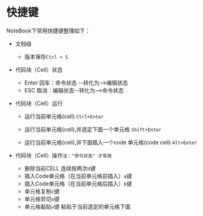 # 快捷键

NoteBook下常用快捷键整理如下：

* 文档级
  * 版本保存`Ctrl + S`

* 代码块（Cell）状态

  * Enter 回车：命令状态 --转化为--&gt;编辑状态
  * ESC   取消：编辑状态--转化为--&gt;命令状态

* 代码块（Cell）运行

  * 运行当前单元格\(cell\) `Ctrl+Enter`

  * 运行当前单元格\(cell\),并选定下面一个单元格 `Shift+Enter`
  * 运行当前单元格\(cell\),并下面插入一个code 单元格\(code cell\) `Alt+Enter`

* 代码块（Cell）操作`注："命令状态" 才有效`
  * 删除当前CELL 连续按两次`d`键
  * 插入Code单元格（在当前单元格前插入）`a`键
  * 插入Code单元格（在当前单元格后插入）`b`键
  * 单元格复制`c`键
  * 单元格剪切`x`键
  * 单元格黏贴`v`键 粘贴于当前选定的单元格下面



